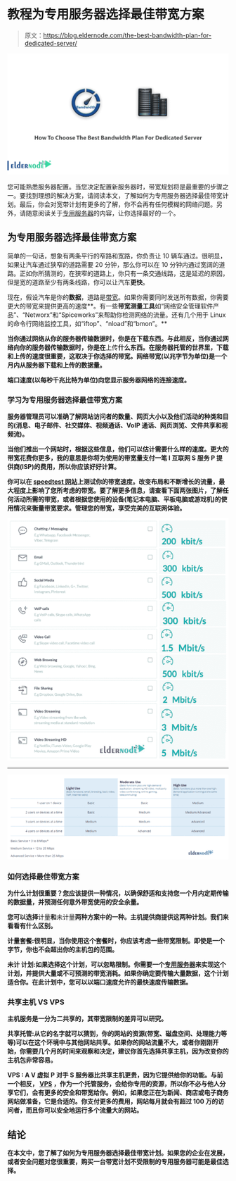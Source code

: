 # 教程为专用服务器选择最佳带宽方案

> 原文：<https://blog.eldernode.com/the-best-bandwidth-plan-for-dedicated-server/>

![How To Choose The Best Bandwidth Plan For Dedicated Server](img/0f945e5e7128444d65d54d0f2d89a3d7.png)

您可能熟悉服务器配置。当您决定配置新服务器时，带宽规划将是最重要的步骤之一。要找到理想的解决方案，请阅读本文，了解如何为专用服务器选择最佳带宽计划。最后，你会对宽带计划有更多的了解，你不会再有任何模糊的网络问题。另外，请随意阅读关于[专用服务器](https://eldernode.com/dedicated-server/)的内容，让你选择最好的一个。

## 为专用服务器选择最佳带宽方案

简单的一句话，想象有两条平行的窄路和宽路，你负责让 10 辆车通过。很明显，如果让汽车通过狭窄的道路需要 20 分钟，那么你可以在 10 分钟内通过宽阔的道路。正如你所猜测的，在狭窄的道路上，你只有一条交通线路，这是延迟的原因，但是宽的道路至少有两条线路，你可以让汽车**更快**。

现在，假设汽车是你的**数据**，道路是[带宽](https://blog.eldernode.com/bandwidth-control-in-mikrotik/)。如果你需要同时发送所有数据，你需要更大的带宽来提供更高的速度**。有一些**带宽测量工具**如“网络安全管理软件产品”、“Networx”和“Spiceworks”来帮助你检测网络的流量。还有几个用于 Linux 的命令行网络监控工具，如“iftop”、“nload”和“bmon”。**

**当你通过网络从你的服务器传输数据时，你是在下载东西。与此相反，当你通过网络向你的服务器传输数据时，你是在**上传**什么东西。在服务器托管的世界里，下载和上传的速度很重要，这取决于你选择的带宽。网络带宽(以兆字节为单位)是一个月内从服务器下载和上传的数据量。**

****端口速度**(以每秒千兆比特为单位)向您显示服务器网络的连接速度。**

### ****学习为专用服务器选择最佳带宽方案****

**服务器管理员可以准确了解网站访问者的数量、网页大小以及他们活动的种类和目的(消息、电子邮件、社交媒体、视频通话、VoIP 通话、网页浏览、文件共享和视频流)。**

**当他们推出一个网站时，根据这些信息，他们可以估计需要什么样的速度。更大的带宽花费你更多，我的意思是你将为使用的带宽量支付一笔 **I** 互联网 **S** 服务 **P** 提供商(ISP)的费用，所以你应该好好计算。**

**你可以在 [speedtest 网站](https://www.speedtest.net/)上测试你的带宽速度。改变布局和不断增长的流量，最大程度上影响了您所考虑的带宽。要了解更多信息，请查看下面两张图片，了解任何活动所需的带宽，或者根据您使用的设备(笔记本电脑、平板电脑或游戏机)的使用情况来衡量带宽要求。管理您的带宽，享受完美的互联网体验。**

**![Bandwidth Requirement](img/3f316dda9ebea7218e339294a5dc00de.png)**

*****

**![Usage of Bandwidth requirements](img/bd76d3735f97e2b7be383923761885e0.png)**

### ****如何选择最佳带宽方案****

**为什么计划很重要？您应该提供一种情况，以确保舒适和支持您一个月内定期传输的数据量，并预测任何意外带宽使用的安全余量。**

**您可以选择**计量**和**未计量**两种方案中的一种。主机提供商提供这两种计划。我们来看看有什么区别。**

****计量套餐**:很明显，当你使用这个套餐时，你应该考虑一些带宽限制。即使是一个字节，你也不会超出你的主机包的范围。**

****未计** **计划**:如果选择这个计划，可以忽略限制。你需要一个[专用服务器](https://eldernode.com/dedicated-server/)来实现这个计划，并提供大量或不可预测的带宽消耗。如果你确定要传输大量数据，这个计划适合你。在此计划中，您可以以端口速度允许的最快速度传输数据。**

### **共享主机 VS VPS**

**主机服务是一分为二共享的，其带宽限制的差异可以研究。**

****共享托管**:从它的名字就可以猜到，你的网站的资源(带宽、磁盘空间、处理能力等等)可以在这个环境中与其他网站共享。如果你的网站流量不大，或者你刚刚开始，你需要几个月的时间来观察和决定，建议你首先选择共享主机，因为改变你的主机包非常容易。**

**VPS : A **V** 虚拟 **P** 对手 **S** 服务器比共享主机更贵，因为它提供给你的功能。与前一个相反， [VPS](https://eldernode.com/vps/) ，作为一个托管服务，会给你专用的资源，所以你不必与他人分享它们，会有更多的安全和带宽给你。例如，如果您正在为新闻、商店或电子商务网站做准备，它是合适的。你支付更多的费用，网站每月就会有超过 100 万的访问者，而且你可以安全地运行多个流量大的网站。**

## **结论**

**在本文中，您了解了如何为专用服务器选择最佳带宽计划。如果您的企业在发展，或者安全问题对您很重要，购买一台带宽计划不受限制的专用服务器可能是最佳选择。**
